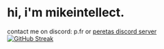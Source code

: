 # hi, i'm mikeintellect.
contact me on discord: p.fr or [peretas discord server](https://github.com/peretas)<br>
[![GitHub Streak](https://streak-stats.demolab.com?user=disnos9&theme=dark&date_format=M%20j%5B%2C%20Y%5D&exclude_days=Sun%2CSat)](https://git.io/streak-stats)
